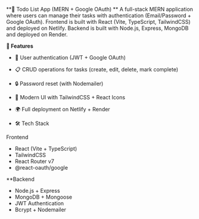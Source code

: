 **📌 Todo List App (MERN + Google OAuth) **
A full-stack MERN application where users can manage their tasks with authentication (Email/Password + Google OAuth).
Frontend is built with React (Vite, TypeScript, TailwindCSS) and deployed on Netlify.
Backend is built with Node.js, Express, MongoDB and deployed on Render.

**🚀 Features**

* 🔑 User authentication (JWT + Google OAuth)

* 📋 CRUD operations for tasks (create, edit, delete, mark complete)

* 🔒 Password reset (with Nodemailer)

* 🎨 Modern UI with TailwindCSS + React Icons

* 🌍 Full deployment on Netlify + Render

* 🛠️ Tech Stack

Frontend
* React (Vite + TypeScript)
* TailwindCSS
* React Router v7
* @react-oauth/google

**Backend
* Node.js + Express
* MongoDB + Mongoose
* JWT Authentication
* Bcrypt + Nodemailer
  


